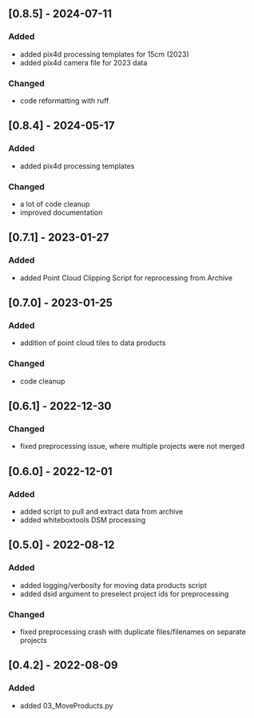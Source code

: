 ## [0.8.5] - 2024-07-11

### Added

- added pix4d processing templates for 15cm (2023)
- added pix4d camera file for 2023 data

### Changed

- code reformatting with ruff

## [0.8.4] - 2024-05-17

### Added

- added pix4d processing templates

### Changed

- a lot of code cleanup
- improved documentation

## [0.7.1] - 2023-01-27

### Added

- added Point Cloud Clipping Script for reprocessing from Archive

## [0.7.0] - 2023-01-25

### Added

- addition of point cloud tiles to data products

### Changed

- code cleanup

## [0.6.1] - 2022-12-30

### Changed

- fixed preprocessing issue, where multiple projects were not merged

## [0.6.0] - 2022-12-01

### Added

- added script to pull and extract data from archive
- added whiteboxtools DSM processing

## [0.5.0] - 2022-08-12

### Added

- added logging/verbosity for moving data products script
- added dsid argument to preselect project ids for preprocessing

### Changed

- fixed preprocessing crash with duplicate files/filenames on separate projects

## [0.4.2] - 2022-08-09

### Added

- added 03_MoveProducts.py
